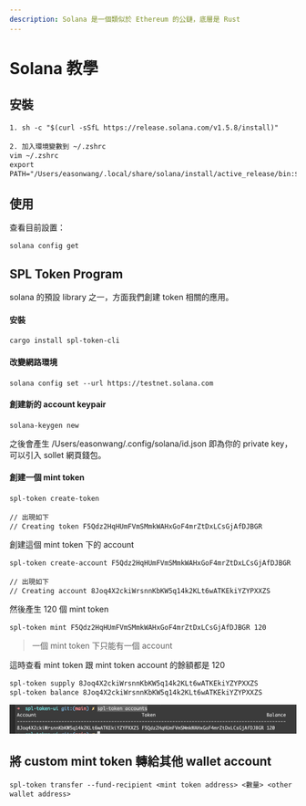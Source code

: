 ```yaml
---
description: Solana 是一個類似於 Ethereum 的公鏈，底層是 Rust
---
```


# Solana 教學

## 安裝

```text
1. sh -c "$(curl -sSfL https://release.solana.com/v1.5.8/install)"

2. 加入環境變數到 ~/.zshrc
vim ~/.zshrc
export PATH="/Users/easonwang/.local/share/solana/install/active_release/bin:$PATH"
```

## 使用

查看目前設置：

```text
solana config get
```

## SPL Token Program

solana 的預設 library 之一，方面我們創建 token 相關的應用。

#### 安裝

```text
cargo install spl-token-cli
```

#### 改變網路環境

```text
solana config set --url https://testnet.solana.com
```

#### 創建新的 account keypair

```text
solana-keygen new
```

之後會產生 /Users/easonwang/.config/solana/id.json 即為你的 private key，可以引入 sollet 網頁錢包。

#### 創建一個 mint token

```text
spl-token create-token

// 出現如下
// Creating token F5Qdz2HqHUmFVmSMmkWAHxGoF4mrZtDxLCsGjAfDJBGR
```

創建這個 mint token 下的 account

```text
spl-token create-account F5Qdz2HqHUmFVmSMmkWAHxGoF4mrZtDxLCsGjAfDJBGR

// 出現如下
// Creating account 8Joq4X2ckiWrsnnKbKW5q14k2KLt6wATKEkiYZYPXXZS
```

然後產生 120 個 mint token

```text
spl-token mint F5Qdz2HqHUmFVmSMmkWAHxGoF4mrZtDxLCsGjAfDJBGR 120
```

> 一個 mint token 下只能有一個 account

這時查看 mint token 跟 mint token account 的餘額都是 120

```text
spl-token supply 8Joq4X2ckiWrsnnKbKW5q14k2KLt6wATKEkiYZYPXXZS
spl-token balance 8Joq4X2ckiWrsnnKbKW5q14k2KLt6wATKEkiYZYPXXZS
```

![](.gitbook/assets/jie-tu-20210226-shang-wu-10.14.43.png)

## 將 custom mint token 轉給其他 wallet account

```text
spl-token transfer --fund-recipient <mint token address> <數量> <other wallet address>
```


